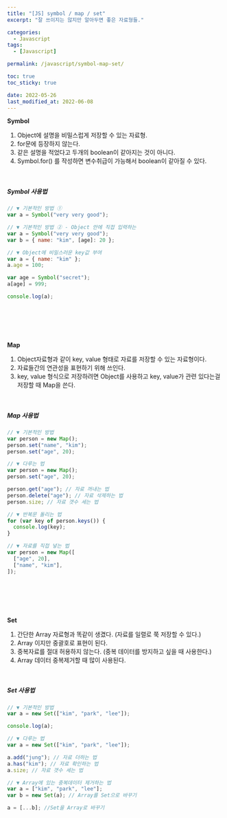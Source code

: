 ```yaml
---
title: "[JS] symbol / map / set"
excerpt: "잘 쓰이지는 않지만 알아두면 좋은 자료형들."

categories:
  - Javascript
tags:
  - [Javascript]

permalink: /javascript/symbol-map-set/

toc: true
toc_sticky: true

date: 2022-05-26
last_modified_at: 2022-06-08
---
```


**Symbol**

1. Object에 설명을 비밀스럽게 저장할 수 있는 자료형.
2. for문에 등장하지 않는다.
3. 같은 설명을 적었다고 두개의 boolean이 같아지는 것이 아니다.
4. Symbol.for() 를 작성하면 변수취급이 가능해서 boolean이 같아질 수 있다.

<br>
<h5>Symbol 사용법</h5>

```js
// ▼ 기본적인 방법 ①
var a = Symbol("very very good");

// ▼ 기본적인 방법 ② - Object 안에 직접 입력하는
var a = Symbol("very very good");
var b = { name: "kim", [age]: 20 };

// ▼ Object에 비밀스러운 key값 부여
var a = { name: "kim" };
a.age = 100;

var age = Symbol("secret");
a[age] = 999;

console.log(a);
```

<br><br><br><br>

**Map**

1. Object자료형과 같이 key, value 형태로 자료를 저장할 수 있는 자료형이다.
2. 자료들간의 연관성을 표현하기 위해 쓰인다.
3. key, value 형식으로 저장하려면 Object를 사용하고 key, value가 관련 있다는걸 저장할 때 Map을 쓴다.

<br>
<h5>Map 사용법</h5>

```js
// ▼ 기본적인 방법
var person = new Map();
person.set("name", "kim");
person.set("age", 20);

// ▼ 다루는 법
var person = new Map();
person.set("age", 20);

person.get("age"); // 자료 꺼내는 법
person.delete("age"); // 자료 삭제하는 법
person.size; // 자료 갯수 세는 법

// ▼ 반복문 돌리는 법
for (var key of person.keys()) {
  console.log(key);
}

// ▼ 자료를 직접 넣는 법
var person = new Map([
  ["age", 20],
  ["name", "kim"],
]);
```

<br><br><br><br>

**Set**

1. 간단한 Array 자료형과 똑같이 생겼다. (자료를 일렬로 쭉 저장할 수 있다.)
2. Array 이지만 중괄호로 표현이 된다.
3. 중복자료를 절대 허용하지 않는다. (중복 데이터를 방지하고 싶을 때 사용한다.)
4. Array 데이터 중복제거할 때 많이 사용된다.

<br>
<h5>Set 사용법</h5>

```js
// ▼ 기본적인 방법
var a = new Set(["kim", "park", "lee"]);

console.log(a);

// ▼ 다루는 법
var a = new Set(["kim", "park", "lee"]);

a.add("jung"); // 자료 더하는 법
a.has("kim"); // 자료 확인하는 법
a.size; // 자료 갯수 세는 법

// ▼ Array에 있는 중복데이터 제거하는 법
var a = ["kim", "park", "lee"];
var b = new Set(a); // Array를 Set으로 바꾸기

a = [...b]; //Set을 Array로 바꾸기
```

